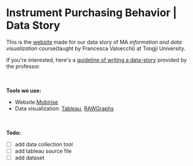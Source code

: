 # Instrument Purchasing Behavior | Data Story

This is the [website](https://melodyorz.github.io/Datavis_Website) made for our data story of MA *information and data visualization* course(taught by Francesca Valsecchi) at Tongji University.

If you're interested, here's a [guideline of writing a data-story](https://docs.google.com/document/d/1I5RAoWzg-05Ay_fkJTiMUPvH8D1TlBu9Z9mrRMUUSCg/edit?pli=1) provided by the professor.

<br><br/>
**Tools we use:**
* Website:[Mobirise](https://mobirise.com/)
* Data visualization: [Tableau](https://www.tableau.com/), [RAWGraphs](https://rawgraphs.io/)

<br><br/>
**Todo:**
- [ ] add data collection tool
- [ ] add tableau source file
- [ ] add dataset
